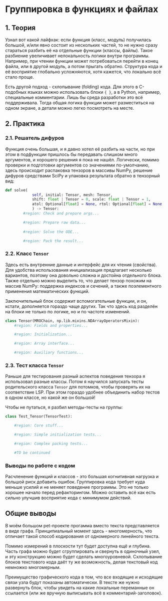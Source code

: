 # Группировка в функциях и файлах

## 1. Теория
Узнал вот какой лайфхак: если функция (класс, модуль) получилась большой,
и/или явно состоит из нескольких частей,
то не нужно сразу стараться разбить её на отдельные функции (классы, файлы).
Такое разбиение увеличивает нелокальность логики внутри программы.
Например, при чтении функции может потребоваться перейти в конец файла,
или в другой модуль, а потом прыгать обратно.
Структура кода и её восприятие глобально усложняются, хотя кажется,
что локально всё стало проще.

Есть другой подход - схлопывание (folding) кода.
Для этого в C-подобных языках можно использовать блоки `{ }`,
а в Python, например, специальные комментарии.
Лишь бы среда разработки это всё поддерживала.
Тогда общая логика функции может разместиться на одном экране,
а детали можно легко посмотреть на месте.


## 2. Практика

### 2.1. Решатель дифуров
Функция очень большая, и я давно хотел её разбить на части,
но при этом в подфункции пришлось бы передавать слишком много аргументов,
и хорошего решения я пока не нашёл.
Логически, помимо проверки и подготовки аргументов со значениями по-умолчанию,
здесь происходит распаковка тензоров в массивы NumPy,
решение дифуров средствами SciPy
и упаковка результата обратно в тензорный вид:
```Python
def solve(
            self, initial: Tensor, mesh: Tensor,
            shift: float | Tensor = 0, scale: float | Tensor = 1,
            atol: Optional[float] = None, rtol: Optional[float] = None,
            ) -> Tensor:
        #region: Check and prepare args...

        #region: Prepare raw data...
        
        #region: Solve the ODE...

        #region: Pack the result...

```

### 2.2. Класс `Tensor`
Здесь есть внутренние данные и интерфейс для их чтения (свойства).
Для удобства использования инициализация предлагает несколько вариантов,
поэтому она довольно сложна и достойна отдельного блока.
Также отдельно можно выделить то,
что делает тензор похожим на массив NumPy:
поддержка индексов и сечений, а также
поэлементного применения математических функций.

Заключительный блок содержит вспомогательные функции,
и он, кстати, дополняется гораздо чаще других.
Так что здесь код разделён на блоки не только по логике,
но и по частоте изменений.
```Python
class Tensor(MROChain, np.lib.mixins.NDArrayOperatorsMixin):
    #region: Fields and properties...

    #region: Initialization...

    #region: Array interface...

    #region: Auxiliary functions...
```


### 2.3. Тест класса `Tensor`
Раньше для тестирования разный аспектов поведения тензора
я использовал разные классы.
Потом я научился запускать тесты родительского класса `Tensor`
для потомков, чтобы проверять их на соответствие LSP.
При этом гораздо удобнее объединить набор тестов в одном классе,
но какой же он большой!

Чтобы не путаться, я разбил методы-тесты на группы:
```Python
class Test_Tensor(TensorTest):

    #region: Core stuff...

    #region: Simple initialization tests...

    #region: Complex packing tests...

    #TO be continued
```


### Выводы по работе с кодом
Расчленение функций и классов - это большая когнитивная нагрузка
и большой риск добавить ошибок.
Группировка кода требует куда меньше усилий и не меняет поведение программы.
Это не только хорошее начало перед рефакторингом.
Можно оставить всё как есть сильно улучшив восприятие кода
с минимумом действий.


## Общие выводы
В моём большом pet-проекте прогамма вместо текста представляется в виде графа.
Принципиальный момент здесь - многомерность,
что отличает такой способ кодирования от одномерного линейного текста.

Помимо измерений в плоскости тут будет доступна ещё и глубина.
Часть графа можно будет сгруппировать и свернуть в одиночный узел,
и эту конструкцию можно будет сделать многоуровневой.
Схлопывание блоков текстового кода даёт ту же возможность,
делая текстовый код немножко многомерным.

Преимущество графического кода в том,
что все входящие и исходящие связи узла будут показаны автоматически.
В тексте же нужно развернуть блок, чтобы увидеть
на какие локальные переманные он ссылается
(или же вручную выписывать всё в комментарий-заголовок).
